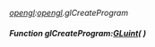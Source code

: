 _[opengl](../../modules/opengl/opengl-module.md):[opengl](../../modules/opengl/opengl-module.md).glCreateProgram_
##### Function glCreateProgram:[GLuint](../../modules/opengl/opengl-gluint.md)(  )
